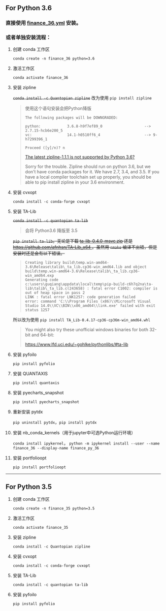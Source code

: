 ## For Python 3.6

### 直接使用 [finance_36.yml](https://anaconda.org/guqiangjs/finance_36) 安装。

### 或者单独安装流程：

1. 创建 conda 工作区

    `conda create -n finance_36 python=3.6`

2. 激活工作区

    `conda activate finance_36`

3. 安装 zipline

    ~~`conda install -c Quantopian zipline`~~ 改为使用 `pip install zipline`

    > 使用这个语句安装会把Python降版
    > ```Batchfile
    > The following packages will be DOWNGRADED:
    > 
    > python:            3.6.8-h9f7ef89_0                   --> 2.7.15-hcb6e200_5
    > vc:                14.1-h0510ff6_4                    --> 9-h7299396_1
    > 
    > Proceed ([y]/n)? n
    > ```
    > [The latest zipline-1.1.1 is not supported by Python 3.6?](https://github.com/quantopian/zipline/issues/1938)
    > 
    > Sorry for the trouble. Zipline should run on python 3.6, but we don't have conda packages for it. We have 2.7, 3.4, and 3.5. If you have a local compiler toolchain set up properly, you should be able to pip install zipline in your 3.6 environment.

4. 安装 cvxopt

    `conda install -c conda-forge cvxopt`

5. 安装 TA-Lib

    ~~`conda install -c quantopian ta-lib`~~

    > 会将 Python3.6 降版至 3.5

    ~~`pip install ta-lib`。无论是下载 [ta-lib-0.4.0-msvc.zip](http://prdownloads.sourceforge.net/ta-lib/ta-lib-0.4.0-msvc.zip) 还是 [https://github.com/afnhsn/TA-Lib_x64 ](https://github.com/afnhsn/TA-Lib_x64)。虽然用 `nmake` 编译不出错，但是安装时还是会有以下错误。~~

    >```Batchfile
    > Creating library build\temp.win-amd64-3.6\Release\talib\_ta_lib.cp36-win_amd64.lib and object build\temp.win-amd64-3.6\Release\talib\_ta_lib.cp36-win_amd64.exp
    > Generating code
    > c:\users\guqiang\appdata\local\temp\pip-build-c6h7q2na\ta-lib\talib\_ta_lib.c(243658) : fatal error C1002: compiler is out of heap space in pass 2
    > LINK : fatal error LNK1257: code generation failed
    > error: command 'C:\\Program Files (x86)\\Microsoft Visual Studio 14.0\\VC\\BIN\\x86_amd64\\link.exe' failed with exit status 1257
    > ```

    所以改为使用 `pip install TA_Lib-0.4.17-cp36-cp36m-win_amd64.whl`

    > You might also try these unofficial windows binaries for both 32-bit and 64-bit:
    > 
    > https://www.lfd.uci.edu/~gohlke/pythonlibs/#ta-lib

6. 安装 pyfoilo

    `pip install pyfolio`

7. 安装 QUANTAXIS

    `pip install quantaxis`

8. 安装 pyecharts_snapshot

    `pip install pyecharts_snapshot`

9. 重新安装 pytdx

    `pip uninstall pytdx`，`pip install pytdx`

10. 安装 nb_conda_kernels（用于jupyter中可选Python运行环境）

    `conda install ipykernel`，
    `python -m ipykernel install --user --name finance_36 --display-name finance_py_36`

11. 安装 portfolioopt

    `pip install portfolioopt`

---

## For Python 3.5

1. 创建 conda 工作区

    `conda create -n finance_35 python=3.5`

2. 激活工作区

    `conda activate finance_35`

3. 安装 zipline

    `conda install -c Quantopian zipline`

4. 安装 cvxopt

    `conda install -c conda-forge cvxopt`

5. 安装 TA-Lib

    `conda install -c quantopian ta-lib`

6. 安装 pyfoilo

    `pip install pyfolio`